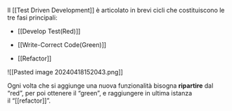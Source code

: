 Il [[Test Driven Development]] è articolato in brevi cicli che costituiscono le tre fasi principali: 

- [[Develop Test(Red)]]

- [[Write-Correct Code(Green)]]

- [[Refactor]]

![[Pasted image 20240418152043.png]]

Ogni volta che si aggiunge una nuova funzionalità bisogna **ripartire** dal “red”, per poi ottenere il “green”, e raggiungere in ultima istanza il “[[refactor]]”.